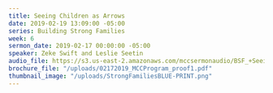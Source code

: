 ```yaml
---
title: Seeing Children as Arrows
date: 2019-02-19 13:09:00 -05:00
series: Building Strong Families
week: 6
sermon_date: 2019-02-17 00:00:00 -05:00
speaker: Zeke Swift and Leslie Seetin
audio_file: https://s3.us-east-2.amazonaws.com/mccsermonaudio/BSF_+Seeing+Children+as+Arrows.lite.mp3
brochure_file: "/uploads/02172019_MCCProgram_proof1.pdf"
thumbnail_image: "/uploads/StrongFamiliesBLUE-PRINT.png"
---
```


